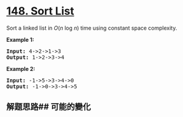# [148. Sort List](https://leetcode-cn.com/problems/sort-list/)
Sort a linked list in _O_(_n_ log _n_) time using constant space complexity.

**Example 1:**


<pre><strong>Input:</strong> 4-&gt;2-&gt;1-&gt;3
<strong>Output:</strong> 1-&gt;2-&gt;3-&gt;4
</pre>

**Example 2:**


<pre><strong>Input:</strong> -1-&gt;5-&gt;3-&gt;4-&gt;0
<strong>Output:</strong> -1-&gt;0-&gt;3-&gt;4-&gt;5</pre>

## 解题思路## 可能的變化